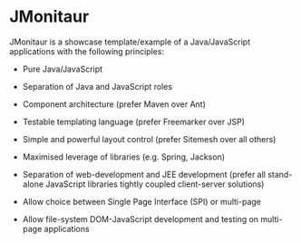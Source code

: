 JMonitaur
================================

JMonitaur is a showcase template/example of a Java/JavaScript applications with the following principles:
* Pure Java/JavaScript
* Separation of Java and JavaScript roles

* Component architecture (prefer Maven over Ant)
* Testable templating language (prefer Freemarker over JSP)
* Simple and powerful layout control (prefer Sitemesh over all others)
* Maximised leverage of libraries (e.g. Spring, Jackson)
* Separation of web-development and JEE development (prefer all stand-alone JavaScript libraries tightly coupled client-server solutions)
* Allow choice between Single Page Interface (SPI) or multi-page
* Allow file-system DOM-JavaScript development and testing on multi-page applications